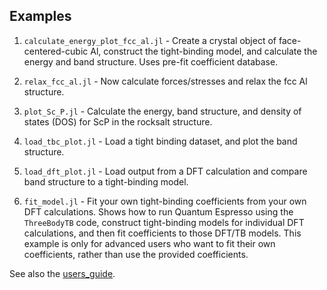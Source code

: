 ## Examples

1) `calculate_energy_plot_fcc_al.jl` - Create a crystal object of
face-centered-cubic Al, construct the tight-binding model, and
calculate the energy and band structure. Uses pre-fit coefficient database.

2) `relax_fcc_al.jl` - Now calculate forces/stresses and relax the fcc Al
structure.

3) `plot_Sc_P.jl` - Calculate the energy, band structure, and density
of states (DOS) for ScP in the rocksalt structure.

4) `load_tbc_plot.jl` - Load a tight binding dataset, and plot the
band structure.

5) `load_dft_plot.jl` - Load output from a DFT calculation and compare
band structure to a tight-binding model.

6) `fit_model.jl` - Fit your own tight-binding coefficients from your
own DFT calculations. Shows how to run Quantum Espresso using the
`ThreeBodyTB` code, construct tight-binding models for individual DFT
calculations, and then fit coefficients to those DFT/TB models. This
example is only for advanced users who want to fit their own coefficients,
rather than use the provided coefficients.

See also the [users_guide](https://pages.nist.gov/ThreeBodyTB.jl/ug_run/).

